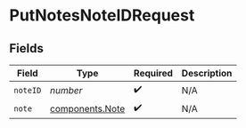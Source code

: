 # PutNotesNoteIDRequest


## Fields

| Field                                              | Type                                               | Required                                           | Description                                        |
| -------------------------------------------------- | -------------------------------------------------- | -------------------------------------------------- | -------------------------------------------------- |
| `noteID`                                           | *number*                                           | :heavy_check_mark:                                 | N/A                                                |
| `note`                                             | [components.Note](../../models/components/note.md) | :heavy_check_mark:                                 | N/A                                                |